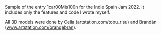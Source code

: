 Sample of the entry 1car00Mis100n for the Indie Spain Jam 2022. It includes only the features and code I wrote myself.

All 3D models were done by Celia (artstation.com/tobu_risu) and Brandán (www.artstation.com/orangebran).

